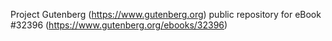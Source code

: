 Project Gutenberg (https://www.gutenberg.org) public repository for eBook #32396 (https://www.gutenberg.org/ebooks/32396)
